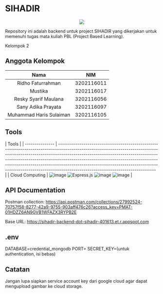 # <h1>SIHADIR</h1>

<p align="center">
  <img src="https://drive.google.com/file/d/1yYm1uodmTEEwuara-nEY1C7XvmeLiZih/view?usp=sharing">
</p>
Repository ini adalah backend untuk project SIHADIR yang dikerjakan untuk memenuhi tugas mata kuliah PBL (Project Based Learning).

Kelompok 2

## Anggota Kelompok

|          Nama           |    NIM     |
| :---------------------: | :--------: |
|    Ridho Faturrahman    | 3202116011 |
|         Mustika         | 3202116017 |
|  Resky Syarif Maulana   | 3202116056 |
|   Sany Adika Prayata    | 3202116097 |
| Muhammad Haris Sulaiman | 3202116105 |

## Tools

| Tools           |
| --------------- | -------------------------------------------------------------------------------------------------------------------------------------------------------------------------------------------------------------------------------------------------------------------------------------------------------------------------------------------------------------------------------------------------------------------------------------------------------- |
| Cloud Computing | ![image](https://img.shields.io/badge/Google_Cloud-4285F4?style=for-the-badge&logo=google-cloud&logoColor=white) ![Express.js](https://img.shields.io/badge/express.js-%23404d59.svg?style=for-the-badge&logo=express&logoColor=%2361DAFB) ![image](https://img.shields.io/badge/Postman-FF6C37?style=for-the-badge&logo=Postman&logoColor=white) ![image](https://img.shields.io/badge/MongoDB-4EA94B?style=for-the-badge&logo=mongodb&logoColor=white) |

## API Documentation

Postman collection:
https://api.postman.com/collections/27992524-70757f58-8277-42a9-9755-903aff476c26?access_key=PMAT-01HDZZ6AN9GVB1WFAZX3RYPB2E

Base URL:
https://sihadir-backend-dot-sihadir-401613.et.r.appspot.com

## .env

DATABASE=credential_mongodb
PORT=
SECRET_KEY=(untuk authentication, isi bebas)

## Catatan

Jangan lupa siapkan service account key dari google cloud agar dapat mengupload gambar ke cloud storage.
